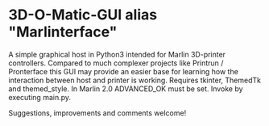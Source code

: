 # 3D-O-Matic-GUI alias "Marlinterface"
A simple graphical host in Python3 intended for 
Marlin 3D-printer controllers.
Compared to much complexer projects like Printrun / Pronterface this GUI may provide an easier
base for learning how the interaction between
host and printer is working.
Requires tkinter, ThemedTk and themed_style.
In Marlin 2.0 ADVANCED_OK must be set.
Invoke by executing main.py.

Suggestions, improvements and comments welcome!
